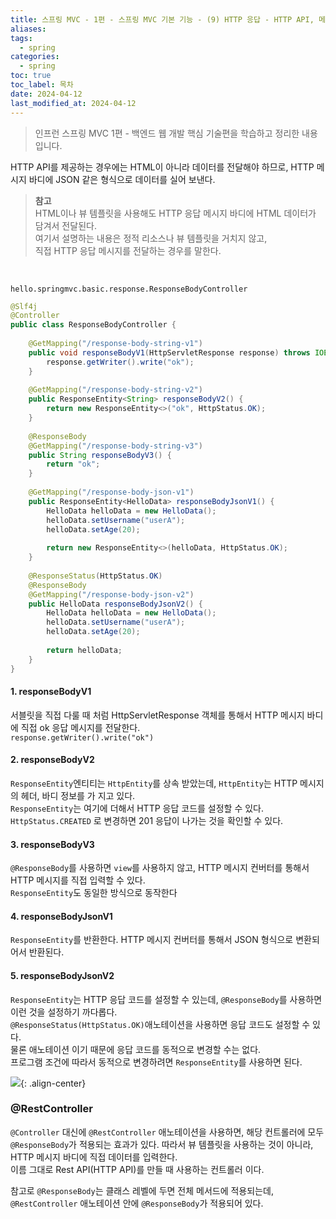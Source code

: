 ```yaml
---
title: 스프링 MVC - 1편 - 스프링 MVC 기본 기능 - (9) HTTP 응답 - HTTP API, 메시지 바디에 직접 입력
aliases: 
tags:
  - spring
categories:
  - spring
toc: true
toc_label: 목차
date: 2024-04-12
last_modified_at: 2024-04-12
---
```

> 인프런 스프링 MVC 1편 - 백엔드 웹 개발 핵심 기술편을 학습하고 정리한 내용 입니다.

HTTP API를 제공하는 경우에는 HTML이 아니라 데이터를 전달해야 하므로, HTTP 메시지 바디에 JSON 같은 형식으로 데이터를 실어 보낸다.

>**참고**<br>HTML이나 뷰 템플릿을 사용해도 HTTP 응답 메시지 바디에 HTML 데이터가 담겨서 전달된다. <br>여기서 설명하는 내용은 정적 리소스나 뷰 템플릿을 거치지 않고, <br>직접 HTTP 응답 메시지를 전달하는 경우를 말한다.

<br>


`hello.springmvc.basic.response.ResponseBodyController`
```java
@Slf4j  
@Controller  
public class ResponseBodyController {  
  
    @GetMapping("/response-body-string-v1")  
    public void responseBodyV1(HttpServletResponse response) throws IOException {  
        response.getWriter().write("ok");  
    }  
  
    @GetMapping("/response-body-string-v2")  
    public ResponseEntity<String> responseBodyV2() {  
        return new ResponseEntity<>("ok", HttpStatus.OK);  
    }  
  
    @ResponseBody  
    @GetMapping("/response-body-string-v3")  
    public String responseBodyV3() {  
        return "ok";  
    }  
  
    @GetMapping("/response-body-json-v1")  
    public ResponseEntity<HelloData> responseBodyJsonV1() {  
        HelloData helloData = new HelloData();  
        helloData.setUsername("userA");  
        helloData.setAge(20);  
  
        return new ResponseEntity<>(helloData, HttpStatus.OK);  
    }  
  
    @ResponseStatus(HttpStatus.OK)  
    @ResponseBody  
    @GetMapping("/response-body-json-v2")  
    public HelloData responseBodyJsonV2() {  
        HelloData helloData = new HelloData();  
        helloData.setUsername("userA");  
        helloData.setAge(20);  
  
        return helloData;  
    }  
}
```

#### 1. responseBodyV1
서블릿을 직접 다룰 때 처럼 HttpServletResponse 객체를 통해서 HTTP 메시지 바디에 직접 ok 응답 메시지를 전달한다.<br>
`response.getWriter().write("ok")`

#### 2. responseBodyV2 
`ResponseEntity`엔티티는 `HttpEntity`를 상속 받았는데, `HttpEntity`는 HTTP 메시지의 헤더, 바디 정보를 가 지고 있다. <br>`ResponseEntity`는 여기에 더해서 HTTP 응답 코드를 설정할 수 있다.
<br>
`HttpStatus.CREATED` 로 변경하면 201 응답이 나가는 것을 확인할 수 있다.

#### 3. responseBodyV3
`@ResponseBody`를 사용하면 `view`를 사용하지 않고, HTTP 메시지 컨버터를 통해서 HTTP 메시지를 직접 입력할 수 있다. <br>`ResponseEntity`도 동일한 방식으로 동작한다

#### 4. responseBodyJsonV1
`ResponseEntity`를 반환한다. HTTP 메시지 컨버터를 통해서 JSON 형식으로 변환되어서 반환된다.

#### 5. responseBodyJsonV2
`ResponseEntity`는 HTTP 응답 코드를 설정할 수 있는데, `@ResponseBody`를 사용하면 이런 것을 설정하기 까다롭다.<br>
`@ResponseStatus(HttpStatus.OK)`애노테이션을 사용하면 응답 코드도 설정할 수 있다.<br>물론 애노테이션 이기 때문에 응답 코드를 동적으로 변경할 수는 없다. <br>프로그램 조건에 따라서 동적으로 변경하려면 `ResponseEntity`를 사용하면 된다.

![](https://i.imgur.com/C0xhUHI.png){: .align-center}


### @RestController
`@Controller` 대신에 `@RestController` 애노테이션을 사용하면, 해당 컨트롤러에 모두 `@ResponseBody`가 적용되는 효과가 있다. 따라서 뷰 템플릿을 사용하는 것이 아니라, HTTP 메시지 바디에 직접 데이터를 입력한다. <br>이름 그대로 Rest API(HTTP API)를 만들 때 사용하는 컨트롤러 이다.

참고로 `@ResponseBody`는 클래스 레벨에 두면 전체 메서드에 적용되는데, `@RestController` 애노테이션 안에 `@ResponseBody`가 적용되어 있다.



